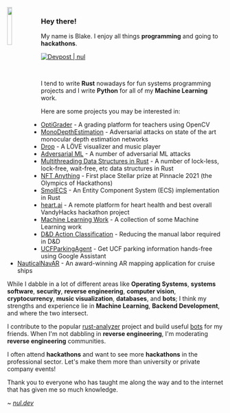 <img align="left" src="https://user-images.githubusercontent.com/894305/137067754-8395dd65-f5ff-491f-ac7a-883633ddbde9.png" width="15%">

### Hey there!

My name is Blake. I enjoy all things **programming** and going to **hackathons**.

[![Devpost | nul](https://badges.devpost-shields.com/get-badge?name=nul&id=nul&type=basic&style=flat)](https://devpost.com/nul_)

<br>

I tend to write **Rust** nowadays for fun systems programming projects and I write **Python** for all of my **Machine Learning** work.

Here are some projects you may be interested in:

- [OptiGrader](https://github.com/xNul/OptiGrader) - A grading platform for teachers using OpenCV
- [MonoDepthEstimation](https://github.com/danielzgsilva/MonoDepthAttacks) - Adversarial attacks on state of the art monocular depth estimation networks
- [Drop](https://github.com/xNul/drop) - A LÖVE visualizer and music player
- [Adversarial ML](https://github.com/xNul/adversarial-ml-projects) - A number of adversarial ML attacks
- [Multithreading Data Structures in Rust](https://github.com/xNul/multithreading-projects-rs) - A number of lock-less, lock-free, wait-free, etc data structures in Rust
- [NFT Anything](https://devpost.com/software/nft-anything) - First place Stellar prize at Pinnacle 2021 (the Olympics of Hackathons)
- [SmolECS](https://github.com/xNul/SmolECS) - An Entity Component System (ECS) implementation in Rust
- [heart.ai](https://devpost.com/software/heart-ai-rzsb76) - A remote platform for heart health and best overall VandyHacks hackathon project
- [Machine Learning Work](https://github.com/xNul/machine-learning-course) - A collection of some Machine Learning work
- [D&D Action Classification](https://github.com/xNul/dnd-nlp-action-classification) - Reducing the manual labor required in D&D
- [UCFParkingAgent](https://github.com/xNul/UCFParkingAgent) - Get UCF parking information hands-free using Google Assistant
- [NauticalNavAR](https://github.com/xNul/NauticalNavAR) - An award-winning AR mapping application for cruise ships

While I dabble in a lot of different areas like **Operating Systems**, **systems software**, **security**, **reverse engineering**, **computer vision**, **cryptocurrency**, **music visualization**, **databases**, and **bots**; I think my strengths and experience lie in **Machine Learning**, **Backend Development**, and where the two intersect.

I contribute to the popular [rust-analyzer](https://github.com/rust-analyzer/rust-analyzer) project and build useful [bots](https://github.com/xNul/among-us-discord-bot) for my friends. When I'm not dabbling in **reverse engineering**, I'm moderating **reverse engineering** communities.

I often attend **hackathons** and want to see more **hackathons** in the professional sector. Let's make them more than university or private company events!

Thank you to everyone who has taught me along the way and to the internet that has given me so much knowledge.

~ [_nul.dev_](https://nul.dev/)
